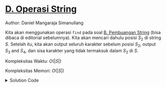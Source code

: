 # [D. Operasi String](https://tlx.toki.id/courses/basic/chapters/11/problems/D)

Author: Daniel Mangaraja Simanullang

<!-- Masukkan penjelasan disini -->
Kita akan menggunakan operasi `find` pada soal [B. Pembuangan String](https://tlx.toki.id/courses/basic/chapters/11/problems/B) (bisa dibaca di editorial sebelumnya). Kita akan mencari dahulu posisi $S_2$ di string $S$. Setelah itu, kita akan output seluruh karakter sebelum posisi $S_2$, output $S_3$ and $S_4$, dan sisa karakter yang tidak termaksuk dalam $S_2$ di $S$.

Kompleksitas Waktu: $O(|S|)$

Kompleksitas Memori: $O(|S|)$

<details>
  <summary>Solution Code</summary>

```c++
#include <bits/stdc++.h>
#include <ext/pb_ds/assoc_container.hpp>
#include <ext/pb_ds/tree_policy.hpp>
using namespace __gnu_pbds;
using namespace std;

// defines
#define int long long
#define debug(x) cerr << "(" << #x << "=" << x << "," << __LINE__ << ")\n";
#define sz(x) (int)(x).size()
#define all(x) begin(x), end(x)
#define rep(i, a, b) for (int i = a; i < (b); i++)

// constants
const int dx[4]{1, 0, -1, 0}, dy[4]{0, 1, 0, -1};
const char dir[4]{'D', 'R', 'U', 'L'};
const int mod = 1e9 + 7;
const int maxn = 2e5 + 5;
const double eps = 1e-9;

// typedefs
typedef long long ll;
typedef pair<int, int> pii;
typedef vector<int> vi;

// Template
template <class T>
using oset =
    tree<T, null_type, less<T>, rb_tree_tag, tree_order_statistics_node_update>;

// Mods
int mul(int a, int b, int MOD) { return ((a % MOD) * (b % MOD)) % MOD; }
int add(int a, int b, int MOD) { return (a + b) % MOD; }
int sub(int a, int b, int MOD) { return (MOD + a - b) % MOD; }

signed main() {
  ios_base::sync_with_stdio(false);
  cin.tie(NULL);
  string s, s2, s3, s4;
  cin >> s >> s2 >> s3 >> s4;
  s = s.erase(s.find(s2), s2.length());
  int pos = s.find(s3);
  for (int i = 0; i < pos; i++) {
    cout << s[i];
  }
  cout << s3;
  cout << s4;
  for (int i = pos + s3.size(); i < s.size(); i++) {
    cout << s[i];
  }

  return 0;
}
```
</details>

<!-- Tambahkan komentar apabila perlu

## Komentar
    
- Komentar I
- Komentar II

-->

<!-- Tambahkan referensi link materi yang berhubungan apabila perlu

## Materi Yang Berhubungan
    
- [Materi I](link-materi)
- [Materi II](link-materi)

-->

<!-- Tambahkan referensi link soal yang berhubungan apabila perlu

## Soal Yang Berhubungan
    
- [Nama Soal I](link-soal)
- [Nama Soal II](link-soal)

-->
